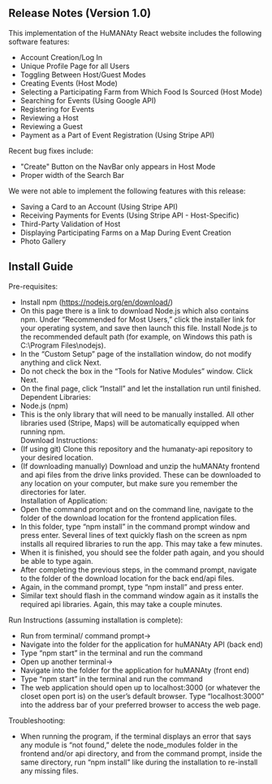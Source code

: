 ## Release Notes (Version 1.0)
This implementation of the HuMANAty React website includes the following software features:<br />
  * Account Creation/Log In <br />
  * Unique Profile Page for all Users <br />
  * Toggling Between Host/Guest Modes <br />
  * Creating Events (Host Mode) <br />
  * Selecting a Participating Farm from Which Food Is Sourced (Host Mode)
  * Searching for Events (Using Google API) <br />
  * Registering for Events <br />
  * Reviewing a Host <br />
  * Reviewing a Guest <br />
  * Payment as a Part of Event Registration (Using Stripe API) <br />
  
Recent bug fixes include:
  * "Create" Button on the NavBar only appears in Host Mode
  * Proper width of the Search Bar

We were not able to implement the following features with this release:<br />
  * Saving a Card to an Account (Using Stripe API)
  * Receiving Payments for Events (Using Stripe API - Host-Specific)
  * Third-Party Validation of Host
  * Displaying Participating Farms on a Map During Event Creation
  * Photo Gallery
## Install Guide  
Pre-requisites: <br />
* Install npm (https://nodejs.org/en/download/) 
* On this page there is a link to download Node.js which also contains npm. Under “Recommended for Most Users,” click the installer link for your operating system, and save then launch this file. Install Node.js to the recommended default  path (for example, on Windows this path is C:\Program Files\nodejs). 
* In the “Custom Setup” page of the installation window, do not modify anything and click Next.
* Do not check the box in the “Tools for Native Modules” window. Click Next.
* On the final page, click “Install” and let the installation run until finished. <br />
Dependent Libraries: <br />
* Node.js (npm)
* This is the only library that will need to be manually installed. All other libraries used (Stripe, Maps) will be automatically equipped when running npm. <br />
Download Instructions: <br />
* (If using git) Clone this repository and the humanaty-api repository to your desired location.
* (If downloading manually) Download and unzip the huMANAty frontend and api files from the drive links provided. These can be downloaded to any location on your computer, but make sure you remember the directories for later. <br />
Installation of Application: <br />
* Open the command prompt and on the command line, navigate to the folder of the download location for the frontend application files.
* In this folder, type “npm install” in the command prompt window and press enter.  Several lines of text quickly flash on the screen as    npm installs all required libraries to run the app. This may take a few minutes.
* When it is finished, you should see the folder path again, and you should be able to type again.
* After completing the previous steps, in the command prompt, navigate to the folder of the download location for the back end/api files.
* Again, in the command prompt, type “npm install” and press enter.
* Similar text should flash in the command window again as it installs the required api libraries. Again, this may take a couple minutes.

Run Instructions (assuming installation is complete): <br/>
* Run from terminal/ command prompt→
* Navigate into the folder for the application for huMANAty API (back end) 
* Type “npm start” in the terminal and run the command
* Open up another terminal→ 
* Navigate into the folder for the application for huMANAty (front end) 
* Type “npm start” in the terminal and run the command
* The web application should open up to localhost:3000 (or whatever the closet open port is) on the user’s default browser. Type “localhost:3000” into the address bar of your preferred browser to access the web page.

Troubleshooting: <br /> 
* When running the program, if the terminal displays an error that says any module is “not found,”  delete the node_modules folder in the frontend and/or api directory, and from the command prompt, inside the same directory, run “npm install” like during the installation to re-install any missing files.

